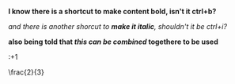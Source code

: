 **I know there is a shortcut to make content bold, isn't it ctrl+b?**

*and there is another shorcut to **make it italic**, shouldn't it be ctrl+i?*

**also being told that _this can be combined_ togethere to be used**

:+1

\frac{2}{3}  
